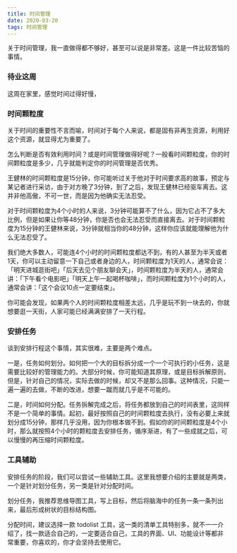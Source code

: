 ```yaml
---
title: 时间管理
date: 2020-03-20
tags: 时间管理
---
```


关于时间管理，我一直做得都不够好，甚至可以说是非常差。这是一件比较苦恼的事情。

### 待业这周
这周在家里，感觉时间过得好慢，

### 时间颗粒度
关于时间的重要性不言而喻，时间对于每个人来说，都是固有非再生资源，利用好这个资源，就显得尤为重要了。

怎么判断是否有效利用时间？或是时间管理做得好呢？一般看时间颗粒度，你的时间颗粒度是多少，几乎就能判定你的时间管理是否优秀。

王健林的时间颗粒度是15分钟，你可能听过关于他对于时间要求高的故事，预定与某记者进行采访，由于对方晚了3分钟，到了之后，发现王健林已经驱车离去。这并非他高傲，不可一世，而是因为他确实无法忍受。

对于时间颗粒度为4个小时的人来说，3分钟可能算不了什么，因为它占不了多大比例，但是如果让你等48分钟，你是否也会无法忍受而直接离去。对于时间颗粒度为15分钟的王健林来说，3分钟就相当你的48分钟，这样你应该就能理解他为什么无法忍受了。

我们绝大多数人，可能连4个小时的时间颗粒度都达不到，有的人甚至为半天或者1天，你可以主动留意一下自己或者身边的人，时间颗粒度为1天的人，通常会说：「明天进城逛街吧」「后天去见个朋友聊会天」，时间颗粒度为半天的人，通常会讲：「下午看个电影吧」「明天上午一起喝杯咖啡」，而时间颗粒度为1个小时的人，通常会讲：「这个会议10点一定要结束」。

你可能会发现，如果两个人的时间颗粒度相差太远，几乎是玩不到一块去的，你就想要逛一天街，人家可能已经满满安排了一天行程。

### 安排任务
谈到安排行程这个事情，其实很难，主要是两个难点。

一是，任务如何划分。如何把一个大的目标拆分成一个一个可执行的小任务，这是需要比较好的管理能力的。大部分时候，你可能知道其原理，或是目标拆解原则，但是，针对自己的情况，实际去做的时候，却又不是那么回事。这种情况，只能一遍一遍的去做，不断的改进，想要一蹴而就几乎是不可能的。

二是，时间如何分配。任务拆解完成之后，将任务都放到自己的时间表里，这同样不是一个简单的事情。起初，最好按照自己的时间颗粒度去执行，没有必要上来就划分成15分钟，那样几乎没用，因为你根本做不到。假如你的时间颗粒度是4个小时，那么就按照4个小时的颗粒度去安排任务，循序渐进，有了一些成就之后，可以慢慢的再压缩时间颗粒度。

### 工具辅助
安排任务的阶段，我们可以尝试一些辅助工具。这里我想要介绍的主要就是两类，一个是针对划分任务，另一类是针对分配时间。

划分任务，我推荐思维导图工具，写上目标，然后将脑海中的任务一条一条列出来，最后形成树状的目标结构图。

分配时间，建议选择一款 todolist 工具，这一类的清单工具特别多，就不一一介绍了，找一款适合自己的，一定要适合自己，工具的界面、UI、功能设计等都非常重要，你喜欢的，你才会坚持去使用它。

